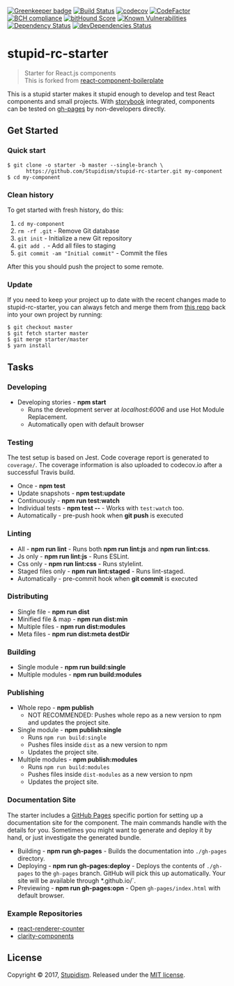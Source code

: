 [![Greenkeeper badge](https://badges.greenkeeper.io/stupidism/stupid-rc-starter.svg)](https://greenkeeper.io/) 
[![Build Status](https://travis-ci.org/Stupidism/stupid-rc-starter.svg?branch=master)](https://travis-ci.org/Stupidism/stupid-rc-starter) 
[![codecov](https://codecov.io/gh/Stupidism/stupid-rc-starter/branch/master/graph/badge.svg)](https://codecov.io/gh/Stupidism/stupid-rc-starter) 
[![CodeFactor](https://www.codefactor.io/repository/github/storybooks/storybook/badge)](https://www.codefactor.io/repository/github/Stupidism/stupid-rc-starter)
[![BCH compliance](https://bettercodehub.com/edge/badge/Stupidism/stupid-rc-starter?branch=master)](https://bettercodehub.com/)
[![bitHound Score](https://www.bithound.io/github/Stupidism/stupid-rc-starter/badges/score.svg)](https://www.bithound.io/github/Stupidism/stupid-rc-starter) 
[![Known Vulnerabilities](https://snyk.io/test/github/stupidism/stupid-rc-starter/badge.svg)](https://snyk.io/test/github/stupidism/stupid-rc-starter)
[![Dependency Status](https://david-dm.org/Stupidism/stupid-rc-starter.svg)](https://david-dm.org/Stupidism/stupid-rc-starter) 
[![devDependencies Status](https://david-dm.org/Stupidism/stupid-rc-starter/dev-status.svg)](https://david-dm.org/Stupidism/stupid-rc-starter?type=dev)

# stupid-rc-starter 
> Starter for React.js components  
> This is forked from [react-component-boilerplate](https://github.com/survivejs/react-component-boilerplate)

This is a stupid starter makes it stupid enough to develop and test React components and small projects.
With [storybook](https://github.com/storybooks/storybook) integrated, components can be tested on [gh-pages](https://stupidism.github.io/stupid-rc-starter/storybook) by non-developers directly.

## Get Started

### Quick start
```
$ git clone -o starter -b master --single-branch \
      https://github.com/Stupidism/stupid-rc-starter.git my-component
$ cd my-component
```

### Clean history
To get started with fresh history, do this:

1. `cd my-component`
2. `rm -rf .git` - Remove Git database
3. `git init` - Initialize a new Git repository
4. `git add .` - Add all files to staging
5. `git commit -am "Initial commit"` - Commit the files

After this you should push the project to some remote.

### Update

If you need to keep your project up to date with the recent changes made to stupid-rc-starter,
you can always fetch and merge them from [this repo](https://github.com/Stupidism/stupid-rc-starter)
back into your own project by running:

```shell
$ git checkout master
$ git fetch starter master
$ git merge starter/master
$ yarn install
```

## Tasks
### Developing
* Developing stories - **npm start**
  - Runs the development server at *localhost:6006* and use Hot Module Replacement.
  - Automatically open with default browser
  
### Testing

The test setup is based on Jest. Code coverage report is generated to `coverage/`. The coverage information is also uploaded to codecov.io after a successful Travis build.

* Once - **npm test**
* Update snapshots - **npm test:update**
* Continuously - **npm run test:watch**
* Individual tests - **npm test -- <pattern>** - Works with `test:watch` too.
* Automatically - pre-push hook when **git push** is executed

### Linting
* All - **npm run lint** - Runs both **npm run lint:js** and **npm run lint:css**.
* Js only - **npm run lint:js** - Runs ESLint.
* Css only - **npm run lint:css** - Runs stylelint.
* Staged files only - **npm run lint:staged** - Runs lint-staged.
* Automatically - pre-commit hook when **git commit** is executed

### Distributing
* Single file - **npm run dist**
* Minified file & map - **npm run dist:min**
* Multiple files - **npm run dist:modules**
* Meta files - **npm run dist:meta destDir**

### Building
* Single module - **npm run build:single**
* Multiple modules - **npm run build:modules**

### Publishing
* Whole repo - **npm publish**
  - NOT RECOMMENDED: Pushes whole repo as a new version to npm and updates the project site.
* Single module - **npm publish:single**
  - Runs `npm run build:single`
  - Pushes files inside `dist` as a new version to npm 
  - Updates the project site.
* Multiple modules - **npm publish:modules**
  - Runs `npm run build:modules`
  - Pushes files inside `dist-modules` as a new version to npm
  - Updates the project site.

### Documentation Site

The starter includes a [GitHub Pages](https://pages.github.com/) specific portion for setting up a documentation site for the component. The main commands handle with the details for you. Sometimes you might want to generate and deploy it by hand, or just investigate the generated bundle.

* Building - **npm run gh-pages** - Builds the documentation into `./gh-pages` directory.
* Deploying - **npm run gh-pages:deploy** - Deploys the contents of `./gh-pages` to the `gh-pages` branch. GitHub will pick this up automatically. Your site will be available through *<user name>.github.io/<project name>`.
* Previewing - **npm run gh-pages:opn** - Open `gh-pages/index.html` with default browser.

### Example Repositories
- [react-renderer-counter](https://github.com/stupidism/stupid-rc-starter)
- [clarity-components](https://github.com/ClarityMovement/clarity-components)

## License

Copyright © 2017, [Stupidism](https://github.com/stupidism). Released under the [MIT license](LICENSE).

